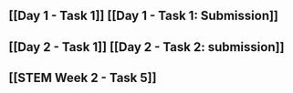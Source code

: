 ## [[Day 1 - Task 1]] [[Day 1 - Task 1: Submission]]
## [[Day 2 - Task 1]] [[Day 2 - Task 2: submission]]
## [[STEM Week 2 - Task 5]]
